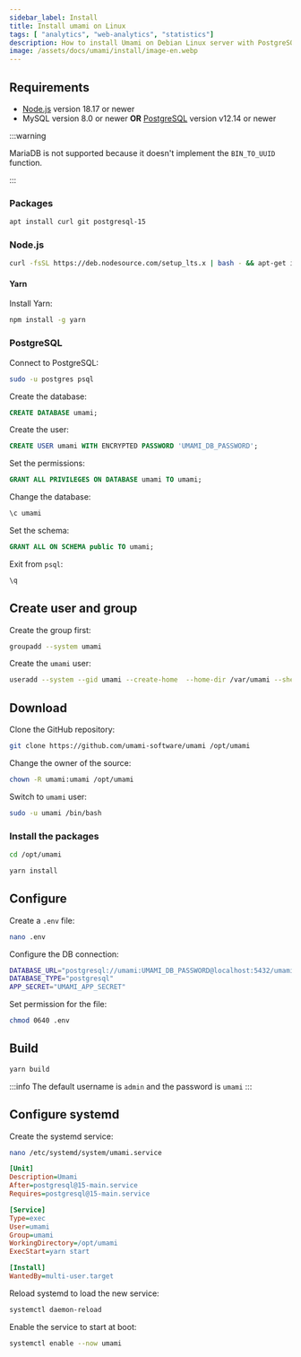 ```yaml
---
sidebar_label: Install
title: Install umami on Linux
tags: [ "analytics", "web-analytics", "statistics"]
description: How to install Umami on Debian Linux server with PostgreSQL.
image: /assets/docs/umami/install/image-en.webp
---
```




## Requirements

- [Node.js](../nodejs/install.md) version 18.17 or newer
- MySQL version 8.0 or newer **OR** [PostgreSQL](../postgresql/setup.md) version v12.14 or newer 

:::warning

MariaDB is not supported because it doesn't implement the `BIN_TO_UUID` function.

:::

### Packages

```bash
apt install curl git postgresql-15
```

### Node.js

```bash
curl -fsSL https://deb.nodesource.com/setup_lts.x | bash - && apt-get install -y nodejs
```

#### Yarn

Install Yarn:

```bash
npm install -g yarn
```

### PostgreSQL

Connect to PostgreSQL:

```bash
sudo -u postgres psql
```

Create the database:

```sql
CREATE DATABASE umami;
```

Create the user:

```sql
CREATE USER umami WITH ENCRYPTED PASSWORD 'UMAMI_DB_PASSWORD';
```


Set the permissions:

```sql
GRANT ALL PRIVILEGES ON DATABASE umami TO umami;
```

Change the database:

```sql
\c umami
```

Set the schema:

```sql
GRANT ALL ON SCHEMA public TO umami;
```

Exit from `psql`:

```sql
\q
```

## Create user and group

Create the group first:

```bash
groupadd --system umami
```

Create the `umami` user:

```bash
useradd --system --gid umami --create-home  --home-dir /var/umami --shell /usr/sbin/nologin umami
```

## Download

Clone the GitHub repository:

```bash
git clone https://github.com/umami-software/umami /opt/umami
```

Change the owner of the source:

```bash
chown -R umami:umami /opt/umami
```

Switch to `umami` user:

```bash
sudo -u umami /bin/bash
```

### Install the packages

```bash
cd /opt/umami
```

```bash
yarn install
```

## Configure

Create a `.env` file:

```bash
nano .env
```

Configure the DB connection:

```sh
DATABASE_URL="postgresql://umami:UMAMI_DB_PASSWORD@localhost:5432/umami"
DATABASE_TYPE="postgresql"
APP_SECRET="UMAMI_APP_SECRET"
```

Set permission for the file:

```bash
chmod 0640 .env
```

## Build

```bash
yarn build
```

:::info
The default username is `admin` and the password is `umami`
:::
## Configure systemd

Create the systemd service:

```bash
nano /etc/systemd/system/umami.service
```

```ini title="/etc/systemd/system/umami.service"
[Unit]
Description=Umami
After=postgresql@15-main.service
Requires=postgresql@15-main.service

[Service]
Type=exec
User=umami
Group=umami
WorkingDirectory=/opt/umami
ExecStart=yarn start

[Install]
WantedBy=multi-user.target
```

Reload systemd to load the new service:

```bash
systemctl daemon-reload
```

Enable the service to start at boot:

```bash
systemctl enable --now umami
```

